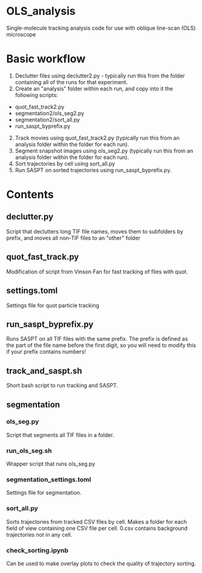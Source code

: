 # OLS_analysis
Single-molecule tracking analysis code for use with oblique line-scan (OLS) microscope

# Basic workflow
1. Declutter files using declutter2.py - typically run this from the folder containing all of the runs for that experiment.
2. Create an "analysis" folder within each run, and copy into it the following scripts:
- quot_fast_track2.py
- segmentation2/ols_seg2.py
- segmentation2/sort_all.py
- run_saspt_byprefix.py
2. Track movies using quot_fast_track2.py (typically run this from an analysis folder within the folder for each run).
3. Segment snapshot images using ols_seg2.py (typically run this from an analysis folder within the folder for each run).
4. Sort trajectories by cell using sort_all.py
5. Run SASPT on sorted trajectories using run_saspt_byprefix.py.

# Contents

## declutter.py
Script that declutters long TIF file names, moves them to subfolders by prefix, and moves all non-TIF files to an "other" folder

## quot_fast_track.py
Modification of script from Vinson Fan for fast tracking of files with quot.

## settings.toml
Settings file for quot particle tracking

## run_saspt_byprefix.py
Runs SASPT on all TIF files with the same prefix. The prefix is defined as the part of the file name before the first digit, so you will need to modify this if your prefix contains numbers!

## track_and_saspt.sh
Short bash script to run tracking and SASPT.

## segmentation
### ols_seg.py
Script that segments all TIF files in a folder.

### run_ols_seg.sh
Wrapper script that runs ols_seg.py

### segmentation_settings.toml
Settings file for segmentation.

### sort_all.py
Sorts trajectories from tracked CSV files by cell. Makes a folder for each field of view containing one CSV file per cell. 0.csv contains background trajectories not in any cell.

### check_sorting.ipynb
Can be used to make overlay plots to check the quality of trajectory sorting.
